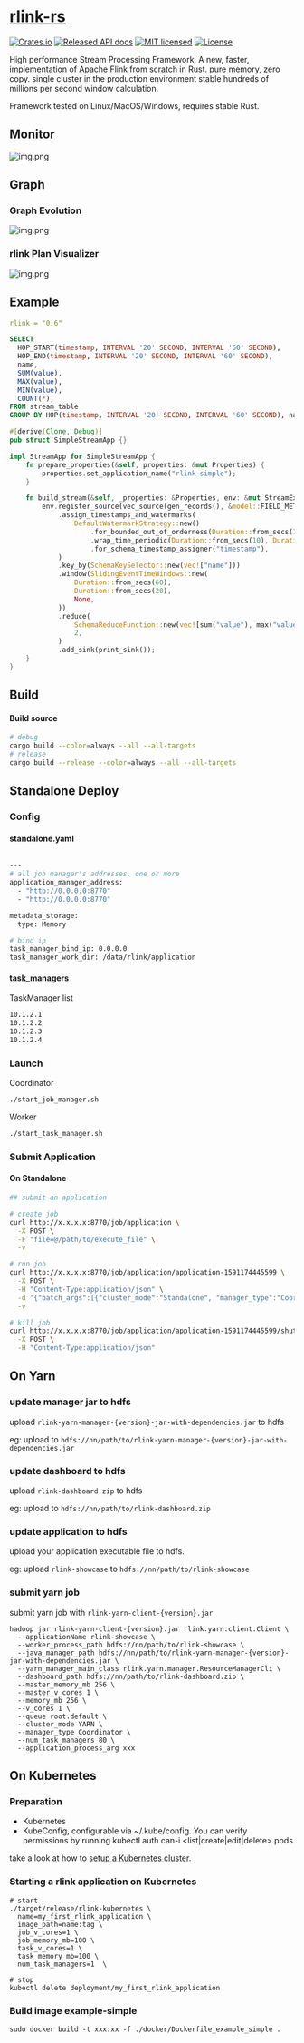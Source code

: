 # [rlink-rs](https://rlink.rs)

[![Crates.io](https://img.shields.io/crates/v/rlink?color=blue)](https://crates.io/crates/rlink)
[![Released API docs](https://docs.rs/rlink/badge.svg)](https://docs.rs/rlink-core)
[![MIT licensed](https://img.shields.io/badge/license-MIT-blue.svg)](./LICENSE-MIT)
[![License](https://img.shields.io/badge/License-Apache%202.0-blue.svg)](./LICENSE-APACHE)

High performance Stream Processing Framework. A new, faster, implementation of Apache Flink from scratch in Rust. 
pure memory, zero copy. single cluster in the production environment stable hundreds of millions per second window calculation.

Framework tested on Linux/MacOS/Windows, requires stable Rust.

## Monitor
![img.png](docs/imgs/grafana-monitor.png)

## Graph

### Graph Evolution
![img.png](docs/imgs/rlink-graph.png)

### rlink Plan Visualizer
![img.png](docs/imgs/job-dag.png)

## Example

```yaml
rlink = "0.6"
```

```sql
SELECT
  HOP_START(timestamp, INTERVAL '20' SECOND, INTERVAL '60' SECOND),
  HOP_END(timestamp, INTERVAL '20' SECOND, INTERVAL '60' SECOND),
  name,
  SUM(value),
  MAX(value),
  MIN(value),
  COUNT(*),
FROM stream_table
GROUP BY HOP(timestamp, INTERVAL '20' SECOND, INTERVAL '60' SECOND), name
```

```rust
#[derive(Clone, Debug)]
pub struct SimpleStreamApp {}

impl StreamApp for SimpleStreamApp {
    fn prepare_properties(&self, properties: &mut Properties) {
        properties.set_application_name("rlink-simple");
    }

    fn build_stream(&self, _properties: &Properties, env: &mut StreamExecutionEnvironment) {
        env.register_source(vec_source(gen_records(), &model::FIELD_METADATA), 1)
            .assign_timestamps_and_watermarks(
                DefaultWatermarkStrategy::new()
                    .for_bounded_out_of_orderness(Duration::from_secs(1))
                    .wrap_time_periodic(Duration::from_secs(10), Duration::from_secs(20))
                    .for_schema_timestamp_assigner("timestamp"),
            )
            .key_by(SchemaKeySelector::new(vec!["name"]))
            .window(SlidingEventTimeWindows::new(
                Duration::from_secs(60),
                Duration::from_secs(20),
                None,
            ))
            .reduce(
                SchemaReduceFunction::new(vec![sum("value"), max("value"), min("value"), count()]),
                2,
            )
            .add_sink(print_sink());
    }
}
```

## Build
#### Build source
```bash
# debug
cargo build --color=always --all --all-targets
# release
cargo build --release --color=always --all --all-targets
```

## Standalone Deploy
### Config
#### standalone.yaml
```bash

---
# all job manager's addresses, one or more
application_manager_address:
  - "http://0.0.0.0:8770"
  - "http://0.0.0.0:8770"

metadata_storage:
  type: Memory

# bind ip
task_manager_bind_ip: 0.0.0.0
task_manager_work_dir: /data/rlink/application

```
#### task_managers
TaskManager list
```bash
10.1.2.1
10.1.2.2
10.1.2.3
10.1.2.4
```

### Launch
Coordinator
```bash
./start_job_manager.sh
```

Worker
```bash
./start_task_manager.sh
```

### Submit Application 

#### On Standalone
```bash
## submit an application

# create job
curl http://x.x.x.x:8770/job/application \
  -X POST \
  -F "file=@/path/to/execute_file" \
  -v

# run job
curl http://x.x.x.x:8770/job/application/application-1591174445599 \
  -X POST \
  -H "Content-Type:application/json" \
  -d '{"batch_args":[{"cluster_mode":"Standalone", "manager_type":"Coordinator","num_task_managers":"15"}]}' \
  -v

# kill job
curl http://x.x.x.x:8770/job/application/application-1591174445599/shutdown \
  -X POST \
  -H "Content-Type:application/json"
```

## On Yarn

### update manager jar to hdfs
upload `rlink-yarn-manager-{version}-jar-with-dependencies.jar` to hdfs

eg: upload to `hdfs://nn/path/to/rlink-yarn-manager-{version}-jar-with-dependencies.jar`

### update dashboard to hdfs
upload `rlink-dashboard.zip` to hdfs

eg: upload to `hdfs://nn/path/to/rlink-dashboard.zip`


### update application to hdfs
upload your application executable file to hdfs.

eg: upload `rlink-showcase` to `hdfs://nn/path/to/rlink-showcase`

### submit yarn job
submit yarn job with `rlink-yarn-client-{version}.jar`
```shell
hadoop jar rlink-yarn-client-{version}.jar rlink.yarn.client.Client \
  --applicationName rlink-showcase \
  --worker_process_path hdfs://nn/path/to/rlink-showcase \
  --java_manager_path hdfs://nn/path/to/rlink-yarn-manager-{version}-jar-with-dependencies.jar \
  --yarn_manager_main_class rlink.yarn.manager.ResourceManagerCli \
  --dashboard_path hdfs://nn/path/to/rlink-dashboard.zip \
  --master_memory_mb 256 \
  --master_v_cores 1 \
  --memory_mb 256 \
  --v_cores 1 \
  --queue root.default \
  --cluster_mode YARN \
  --manager_type Coordinator \
  --num_task_managers 80 \
  --application_process_arg xxx
```

## On Kubernetes

### Preparation

- Kubernetes
- KubeConfig, configurable via ~/.kube/config. You can verify permissions by running kubectl auth can-i <list|create|edit|delete> pods

take a look at how to [setup a Kubernetes cluster](https://kubernetes.io/docs/setup/).

### Starting a rlink application on Kubernetes

```shell
# start 
./target/release/rlink-kubernetes \
  name=my_first_rlink_application \
  image_path=name:tag \
  job_v_cores=1 \
  job_memory_mb=100 \
  task_v_cores=1 \
  task_memory_mb=100 \
  num_task_managers=1  \

# stop
kubectl delete deployment/my_first_rlink_application
```

### Build image example-simple

```shell
sudo docker build -t xxx:xx -f ./docker/Dockerfile_example_simple .
```
